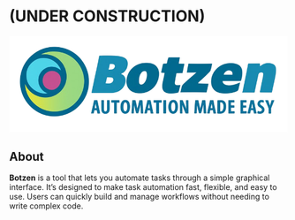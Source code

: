 # (UNDER CONSTRUCTION)

![Botzen Logo](assets/botzen_long_nobg.png)

## About
**Botzen** is a tool that lets you automate tasks through a simple graphical interface. It’s designed to make task automation fast, flexible, and easy to use. Users can quickly build and manage workflows without needing to write complex code.
